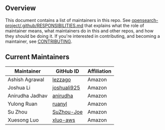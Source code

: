 ## Overview

This document contains a list of maintainers in this repo. See [opensearch-project/.github/RESPONSIBILITIES.md](https://github.com/opensearch-project/.github/blob/main/RESPONSIBILITIES.md#maintainer-responsibilities) that explains what the role of maintainer means, what maintainers do in this and other repos, and how they should be doing it. If you're interested in contributing, and becoming a maintainer, see [CONTRIBUTING](CONTRIBUTING.md).

## Current Maintainers

| Maintainer      | GitHub ID                                     | Affiliation |
|-----------------|-----------------------------------------------| ----------- |
| Ashish Agrawal  | [lezzago](https://github.com/lezzago)         | Amazon      |
| Joshua Li       | [joshuali925](https://github.com/joshuali925) | Amazon      |
| Anirudha Jadhav | [anirudha](https://github.com/anirudha)       | Amazon      |
| Yulong Ruan     | [ruanyl](https://github.com/ruanyl)           | Amazon      |
| Su Zhou         | [SuZhou-Joe](https://github.com/SuZhou-Joe)   | Amazon      |
| Xuesong Luo     | [xluo-aws](https://github.com/xluo-aws)       | Amazon      |
